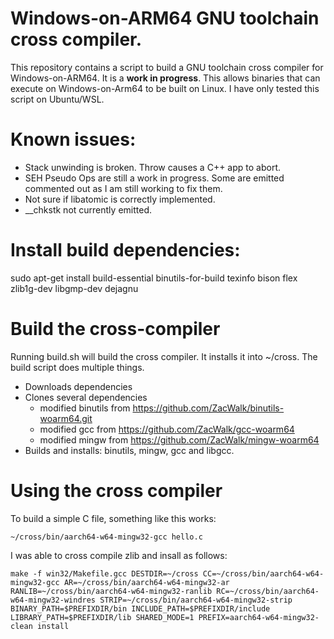 # Windows-on-ARM64 GNU toolchain cross compiler.

This repository contains a script to build a GNU toolchain cross compiler for Windows-on-ARM64. It is a **work in progress**. This allows binaries that can execute on Windows-on-Arm64 to be built on Linux. I have only tested this script on Ubuntu/WSL.

# Known issues:
 - Stack unwinding is broken. Throw causes a C++ app to abort.
 - SEH Pseudo Ops are still a work in progress. Some are emitted commented out as I am still working to fix them.
 - Not sure if libatomic is correctly implemented.
 - __chkstk not currently emitted.

# Install build dependencies:

sudo apt-get install build-essential binutils-for-build texinfo bison flex zlib1g-dev libgmp-dev dejagnu 

# Build the cross-compiler

Running build.sh will build the cross compiler. It installs it into ~/cross. The build script does multiple things.
 - Downloads dependencies
 - Clones several dependencies 
    - modified binutils from https://github.com/ZacWalk/binutils-woarm64.git
    - modified gcc from https://github.com/ZacWalk/gcc-woarm64
    - modified mingw from https://github.com/ZacWalk/mingw-woarm64
 - Builds and installs: binutils, mingw, gcc and libgcc.

# Using the cross compiler

To build a simple C file, something like this works:
```
~/cross/bin/aarch64-w64-mingw32-gcc hello.c
```
I was able to cross compile zlib and insall as follows:
```
make -f win32/Makefile.gcc DESTDIR=~/cross CC=~/cross/bin/aarch64-w64-mingw32-gcc AR=~/cross/bin/aarch64-w64-mingw32-ar RANLIB=~/cross/bin/aarch64-w64-mingw32-ranlib RC=~/cross/bin/aarch64-w64-mingw32-windres STRIP=~/cross/bin/aarch64-w64-mingw32-strip BINARY_PATH=$PREFIXDIR/bin INCLUDE_PATH=$PREFIXDIR/include LIBRARY_PATH=$PREFIXDIR/lib SHARED_MODE=1 PREFIX=aarch64-w64-mingw32- clean install
```
